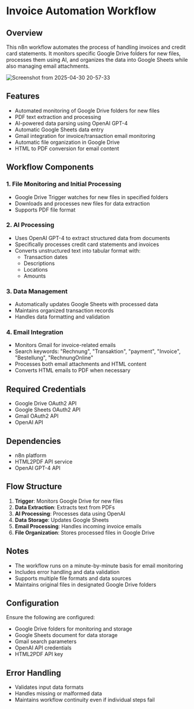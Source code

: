 # Invoice Automation Workflow

## Overview

This n8n workflow automates the process of handling invoices and credit card statements. It monitors specific Google Drive folders for new files, processes them using AI, and organizes the data into Google Sheets while also managing email attachments.



![Screenshot from 2025-04-30 20-57-33](https://github.com/user-attachments/assets/b89bc84b-3ef1-4102-a684-352ed2251150)





## Features

-   Automated monitoring of Google Drive folders for new files
-   PDF text extraction and processing
-   AI-powered data parsing using OpenAI GPT-4
-   Automatic Google Sheets data entry
-   Gmail integration for invoice/transaction email monitoring
-   Automatic file organization in Google Drive
-   HTML to PDF conversion for email content

## Workflow Components

### 1. File Monitoring and Initial Processing

-   Google Drive Trigger watches for new files in specified folders
-   Downloads and processes new files for data extraction
-   Supports PDF file format

### 2. AI Processing

-   Uses OpenAI GPT-4 to extract structured data from documents
-   Specifically processes credit card statements and invoices
-   Converts unstructured text into tabular format with:
    -   Transaction dates
    -   Descriptions
    -   Locations
    -   Amounts

### 3. Data Management

-   Automatically updates Google Sheets with processed data
-   Maintains organized transaction records
-   Handles data formatting and validation

### 4. Email Integration

-   Monitors Gmail for invoice-related emails
-   Search keywords: "Rechnung", "Transaktion", "payment", "Invoice", "Bestellung", "RechnungOnline"
-   Processes both email attachments and HTML content
-   Converts HTML emails to PDF when necessary

## Required Credentials

-   Google Drive OAuth2 API
-   Google Sheets OAuth2 API
-   Gmail OAuth2 API
-   OpenAI API

## Dependencies

-   n8n platform
-   HTML2PDF API service
-   OpenAI GPT-4 API

## Flow Structure

1. **Trigger**: Monitors Google Drive for new files
2. **Data Extraction**: Extracts text from PDFs
3. **AI Processing**: Processes data using OpenAI
4. **Data Storage**: Updates Google Sheets
5. **Email Processing**: Handles incoming invoice emails
6. **File Organization**: Stores processed files in Google Drive

## Notes

-   The workflow runs on a minute-by-minute basis for email monitoring
-   Includes error handling and data validation
-   Supports multiple file formats and data sources
-   Maintains original files in designated Google Drive folders

## Configuration

Ensure the following are configured:

-   Google Drive folders for monitoring and storage
-   Google Sheets document for data storage
-   Gmail search parameters
-   OpenAI API credentials
-   HTML2PDF API key

## Error Handling

-   Validates input data formats
-   Handles missing or malformed data
-   Maintains workflow continuity even if individual steps fail
